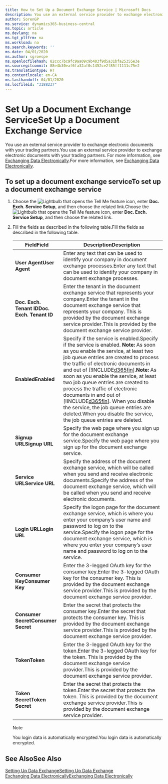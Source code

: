 ```yaml
---
title: How to Set Up a Document Exchange Service | Microsoft Docs
description: You use an external service provider to exchange electronic documents with your trading partners.
author: SorenGP
ms.service: dynamics365-business-central
ms.topic: article
ms.devlang: na
ms.tgt_pltfrm: na
ms.workload: na
ms.search.keywords: ''
ms.date: 04/01/2020
ms.author: sgroespe
ms.openlocfilehash: 82ccc7bc9fc9aa09c9b403f9d5a31bfa25355e3e
ms.sourcegitcommit: 88e4b30eaf6fa32af0c1452ce2f85ff1111c75e2
ms.translationtype: HT
ms.contentlocale: en-CA
ms.lasthandoff: 04/01/2020
ms.locfileid: "3188237"
---
```

# <a name="set-up-a-document-exchange-service"></a><span data-ttu-id="202c1-103">Set Up a Document Exchange Service</span><span class="sxs-lookup"><span data-stu-id="202c1-103">Set Up a Document Exchange Service</span></span>
<span data-ttu-id="202c1-104">You use an external service provider to exchange electronic documents with your trading partners.</span><span class="sxs-lookup"><span data-stu-id="202c1-104">You use an external service provider to exchange electronic documents with your trading partners.</span></span> <span data-ttu-id="202c1-105">For more information, see [Exchanging Data Electronically](across-data-exchange.md).</span><span class="sxs-lookup"><span data-stu-id="202c1-105">For more information, see [Exchanging Data Electronically](across-data-exchange.md).</span></span>  

## <a name="to-set-up-a-document-exchange-service"></a><span data-ttu-id="202c1-106">To set up a document exchange service</span><span class="sxs-lookup"><span data-stu-id="202c1-106">To set up a document exchange service</span></span>  
1. <span data-ttu-id="202c1-107">Choose the ![Lightbulb that opens the Tell Me feature](media/ui-search/search_small.png "Tell me what you want to do") icon, enter **Doc. Exch. Service Setup**, and then choose the related link.</span><span class="sxs-lookup"><span data-stu-id="202c1-107">Choose the ![Lightbulb that opens the Tell Me feature](media/ui-search/search_small.png "Tell me what you want to do") icon, enter **Doc. Exch. Service Setup**, and then choose the related link.</span></span>  
2. <span data-ttu-id="202c1-108">Fill the fields as described in the following table.</span><span class="sxs-lookup"><span data-stu-id="202c1-108">Fill the fields as described in the following table.</span></span>  

    |<span data-ttu-id="202c1-109">Field</span><span class="sxs-lookup"><span data-stu-id="202c1-109">Field</span></span>|<span data-ttu-id="202c1-110">Description</span><span class="sxs-lookup"><span data-stu-id="202c1-110">Description</span></span>|  
    |---------------------------------|---------------------------------------|  
    |<span data-ttu-id="202c1-111">**User Agent**</span><span class="sxs-lookup"><span data-stu-id="202c1-111">**User Agent**</span></span>|<span data-ttu-id="202c1-112">Enter any text that can be used to identify your company in document exchange processes.</span><span class="sxs-lookup"><span data-stu-id="202c1-112">Enter any text that can be used to identify your company in document exchange processes.</span></span>|  
    |<span data-ttu-id="202c1-113">**Doc. Exch. Tenant ID**</span><span class="sxs-lookup"><span data-stu-id="202c1-113">**Doc. Exch. Tenant ID**</span></span>|<span data-ttu-id="202c1-114">Enter the tenant in the document exchange service that represents your company.</span><span class="sxs-lookup"><span data-stu-id="202c1-114">Enter the tenant in the document exchange service that represents your company.</span></span> <span data-ttu-id="202c1-115">This is provided by the document exchange service provider.</span><span class="sxs-lookup"><span data-stu-id="202c1-115">This is provided by the document exchange service provider.</span></span>|  
    |<span data-ttu-id="202c1-116">**Enabled**</span><span class="sxs-lookup"><span data-stu-id="202c1-116">**Enabled**</span></span>|<span data-ttu-id="202c1-117">Specify if the service is enabled.</span><span class="sxs-lookup"><span data-stu-id="202c1-117">Specify if the service is enabled.</span></span> <span data-ttu-id="202c1-118">**Note:**  As soon as you enable the service, at least two job queue entries are created to process the traffic of electronic documents in and out of [!INCLUDE[d365fin](includes/d365fin_md.md)].</span><span class="sxs-lookup"><span data-stu-id="202c1-118">**Note:**  As soon as you enable the service, at least two job queue entries are created to process the traffic of electronic documents in and out of [!INCLUDE[d365fin](includes/d365fin_md.md)].</span></span> <span data-ttu-id="202c1-119">When you disable the service, the job queue entries are deleted.</span><span class="sxs-lookup"><span data-stu-id="202c1-119">When you disable the service, the job queue entries are deleted.</span></span>|  
    |<span data-ttu-id="202c1-120">**Signup URL**</span><span class="sxs-lookup"><span data-stu-id="202c1-120">**Signup URL**</span></span>|<span data-ttu-id="202c1-121">Specify the web page where you sign up for the document exchange service.</span><span class="sxs-lookup"><span data-stu-id="202c1-121">Specify the web page where you sign up for the document exchange service.</span></span>|  
    |<span data-ttu-id="202c1-122">**Service URL**</span><span class="sxs-lookup"><span data-stu-id="202c1-122">**Service URL**</span></span>|<span data-ttu-id="202c1-123">Specify the address of the document exchange service, which will be called when you send and receive electronic documents.</span><span class="sxs-lookup"><span data-stu-id="202c1-123">Specify the address of the document exchange service, which will be called when you send and receive electronic documents.</span></span>|  
    |<span data-ttu-id="202c1-124">**Login URL**</span><span class="sxs-lookup"><span data-stu-id="202c1-124">**Login URL**</span></span>|<span data-ttu-id="202c1-125">Specify the logon page for the document exchange service, which is where you enter your company’s user name and password to log on to the service.</span><span class="sxs-lookup"><span data-stu-id="202c1-125">Specify the logon page for the document exchange service, which is where you enter your company’s user name and password to log on to the service.</span></span>|  
    |<span data-ttu-id="202c1-126">**Consumer Key**</span><span class="sxs-lookup"><span data-stu-id="202c1-126">**Consumer Key**</span></span>|<span data-ttu-id="202c1-127">Enter the 3-legged OAuth key for the consumer key.</span><span class="sxs-lookup"><span data-stu-id="202c1-127">Enter the 3-legged OAuth key for the consumer key.</span></span> <span data-ttu-id="202c1-128">This is provided by the document exchange service provider.</span><span class="sxs-lookup"><span data-stu-id="202c1-128">This is provided by the document exchange service provider.</span></span>|  
    |<span data-ttu-id="202c1-129">**Consumer Secret**</span><span class="sxs-lookup"><span data-stu-id="202c1-129">**Consumer Secret**</span></span>|<span data-ttu-id="202c1-130">Enter the secret that protects the consumer key.</span><span class="sxs-lookup"><span data-stu-id="202c1-130">Enter the secret that protects the consumer key.</span></span> <span data-ttu-id="202c1-131">This is provided by the document exchange service provider.</span><span class="sxs-lookup"><span data-stu-id="202c1-131">This is provided by the document exchange service provider.</span></span>|  
    |<span data-ttu-id="202c1-132">**Token**</span><span class="sxs-lookup"><span data-stu-id="202c1-132">**Token**</span></span>|<span data-ttu-id="202c1-133">Enter the 3-legged OAuth key for the token.</span><span class="sxs-lookup"><span data-stu-id="202c1-133">Enter the 3-legged OAuth key for the token.</span></span> <span data-ttu-id="202c1-134">This is provided by the document exchange service provider.</span><span class="sxs-lookup"><span data-stu-id="202c1-134">This is provided by the document exchange service provider.</span></span>|  
    |<span data-ttu-id="202c1-135">**Token Secret**</span><span class="sxs-lookup"><span data-stu-id="202c1-135">**Token Secret**</span></span>|<span data-ttu-id="202c1-136">Enter the secret that protects the token.</span><span class="sxs-lookup"><span data-stu-id="202c1-136">Enter the secret that protects the token.</span></span> <span data-ttu-id="202c1-137">This is provided by the document exchange service provider.</span><span class="sxs-lookup"><span data-stu-id="202c1-137">This is provided by the document exchange service provider.</span></span>|  

    > [!NOTE]  
    > <span data-ttu-id="202c1-138">You login data is automatically encrypted.</span><span class="sxs-lookup"><span data-stu-id="202c1-138">You login data is automatically encrypted.</span></span>

## <a name="see-also"></a><span data-ttu-id="202c1-139">See Also</span><span class="sxs-lookup"><span data-stu-id="202c1-139">See Also</span></span>  
[<span data-ttu-id="202c1-140">Setting Up Data Exchange</span><span class="sxs-lookup"><span data-stu-id="202c1-140">Setting Up Data Exchange</span></span>](across-set-up-data-exchange.md)  
[<span data-ttu-id="202c1-141">Exchanging Data Electronically</span><span class="sxs-lookup"><span data-stu-id="202c1-141">Exchanging Data Electronically</span></span>](across-data-exchange.md)
